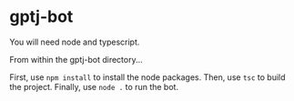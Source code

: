 # gptj-bot

You will need node and typescript.

From within the gptj-bot directory...

First, use `npm install` to install the node packages.
Then, use `tsc` to build the project.
Finally, use `node .` to run the bot.
